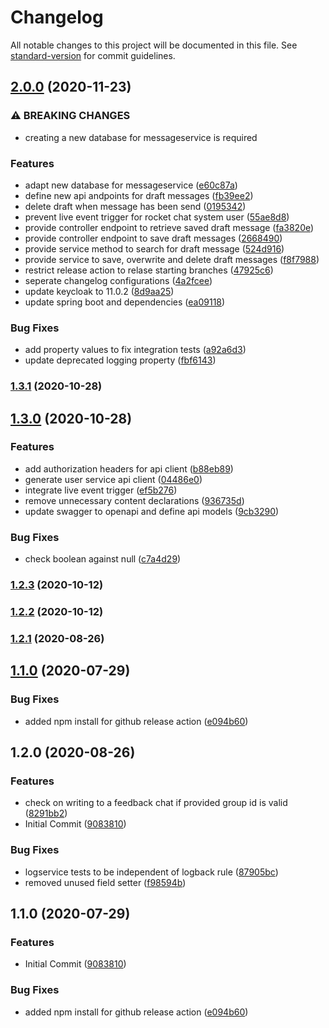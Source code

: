 # Changelog

All notable changes to this project will be documented in this file. See [standard-version](https://github.com/conventional-changelog/standard-version) for commit guidelines.

## [2.0.0](https://github.com/CaritasDeutschland/caritas-onlineBeratung-messageService/compare/v1.3.1...v2.0.0) (2020-11-23)


### ⚠ BREAKING CHANGES

* creating a new database for messageservice is required

### Features

* adapt new database for messageservice ([e60c87a](https://github.com/CaritasDeutschland/caritas-onlineBeratung-messageService/commit/e60c87af3607a61f92b673cea2646f2f827ee21e))
* define new api andpoints for draft messages ([fb39ee2](https://github.com/CaritasDeutschland/caritas-onlineBeratung-messageService/commit/fb39ee2cc664dfdd79f7269b3fab1bbc657319ca))
* delete draft when message has been send ([0195342](https://github.com/CaritasDeutschland/caritas-onlineBeratung-messageService/commit/01953428eed44088be61d40b34667d01bbbd228f))
* prevent live event trigger for rocket chat system user ([55ae8d8](https://github.com/CaritasDeutschland/caritas-onlineBeratung-messageService/commit/55ae8d87fddd96613ad5f21c3810cd8f525e3000))
* provide controller endpoint to retrieve saved draft message ([fa3820e](https://github.com/CaritasDeutschland/caritas-onlineBeratung-messageService/commit/fa3820ee39822fedde35def34084566700109d3e))
* provide controller endpoint to save draft messages ([2668490](https://github.com/CaritasDeutschland/caritas-onlineBeratung-messageService/commit/266849009490b35d2580455ab0da84e132c23dab))
* provide service method to search for draft message ([524d916](https://github.com/CaritasDeutschland/caritas-onlineBeratung-messageService/commit/524d9161e00428aa40b839c043d8fb12944c7bb6))
* provide service to save, overwrite and delete draft messages ([f8f7988](https://github.com/CaritasDeutschland/caritas-onlineBeratung-messageService/commit/f8f79887d38fe7239bbd52a5fb2c9c906de3e433))
* restrict release action to relase starting branches ([47925c6](https://github.com/CaritasDeutschland/caritas-onlineBeratung-messageService/commit/47925c6bfe75897e19c0026001fb155826d93308))
* seperate changelog configurations ([4a2fcee](https://github.com/CaritasDeutschland/caritas-onlineBeratung-messageService/commit/4a2fcee56d60b354a431f0e4acd9a742b98e5474))
* update keycloak to 11.0.2 ([8d9aa25](https://github.com/CaritasDeutschland/caritas-onlineBeratung-messageService/commit/8d9aa257768c9fd11dbd4fcb605b299c5ade2768))
* update spring boot and dependencies ([ea09118](https://github.com/CaritasDeutschland/caritas-onlineBeratung-messageService/commit/ea09118bbdd8624c20775b079339904a90e9096e))


### Bug Fixes

* add property values to fix integration tests ([a92a6d3](https://github.com/CaritasDeutschland/caritas-onlineBeratung-messageService/commit/a92a6d32ac6ad5f6ef1b468f47cb320246f45f04))
* update deprecated logging property ([fbf6143](https://github.com/CaritasDeutschland/caritas-onlineBeratung-messageService/commit/fbf614388b342ee4932c87b7de22507734c853b8))

### [1.3.1](https://github.com/CaritasDeutschland/caritas-onlineBeratung-messageService/compare/v1.3.0...v1.3.1) (2020-10-28)

## [1.3.0](https://github.com/CaritasDeutschland/caritas-onlineBeratung-messageService/compare/v1.2.3...v1.3.0) (2020-10-28)


### Features

* add authorization headers for api client ([b88eb89](https://github.com/CaritasDeutschland/caritas-onlineBeratung-messageService/commit/b88eb896aaeb1546e410e3852a9706f370177f2c))
* generate user service api client ([04486e0](https://github.com/CaritasDeutschland/caritas-onlineBeratung-messageService/commit/04486e0d586825d05c337c8645e5ca0eb0d427dd))
* integrate live event trigger ([ef5b276](https://github.com/CaritasDeutschland/caritas-onlineBeratung-messageService/commit/ef5b276ff2ebf968baf539f63b970ba91e4c78b6))
* remove unnecessary content declarations ([936735d](https://github.com/CaritasDeutschland/caritas-onlineBeratung-messageService/commit/936735d4a8d43cba47b2ab8e6470b6bbc7f82a63))
* update swagger to openapi and define api models ([9cb3290](https://github.com/CaritasDeutschland/caritas-onlineBeratung-messageService/commit/9cb3290e6b9d11b401b1219aabeae1ee96fc5f38))


### Bug Fixes

* check boolean against null ([c7a4d29](https://github.com/CaritasDeutschland/caritas-onlineBeratung-messageService/commit/c7a4d29e445ab571722f93256bc2846a37139987))

### [1.2.3](https://github.com/CaritasDeutschland/caritas-onlineBeratung-messageService/compare/v1.2.2...v1.2.3) (2020-10-12)

### [1.2.2](https://github.com/CaritasDeutschland/caritas-onlineBeratung-messageService/compare/v1.2.1...v1.2.2) (2020-10-12)

### [1.2.1](https://github.com/CaritasDeutschland/caritas-onlineBeratung-messageService/compare/v1.2.0...v1.2.1) (2020-08-26)

## [1.1.0](https://github.com/CaritasDeutschland/caritas-onlineBeratung-messageService/compare/e094b600cc4512e2f107094be174f5fa84cbf581...v1.1.0) (2020-07-29)


### Bug Fixes

* added npm install for github release action ([e094b60](https://github.com/CaritasDeutschland/caritas-onlineBeratung-messageService/commit/e094b600cc4512e2f107094be174f5fa84cbf581))

## 1.2.0 (2020-08-26)


### Features

* check on writing to a feedback chat if provided group id is valid ([8291bb2](https://github.com/CaritasDeutschland/caritas-onlineBeratung-messageService/commit/8291bb2e8596e4490f674ed7b4a6aded52f0141d))
* Initial Commit ([9083810](https://github.com/CaritasDeutschland/caritas-onlineBeratung-messageService/commit/90838106445c029f43afc05307b8816888b0be7f))


### Bug Fixes

* logservice tests to be independent of logback rule ([87905bc](https://github.com/CaritasDeutschland/caritas-onlineBeratung-messageService/commit/87905bc837c35828b69c8b4bc93a75e35aa230d9))
* removed unused field setter ([f98594b](https://github.com/CaritasDeutschland/caritas-onlineBeratung-messageService/commit/f98594bfede8b50e0404c44edc6a8a015caa4ea1))


## 1.1.0 (2020-07-29)


### Features

* Initial Commit ([9083810](https://github.com/CaritasDeutschland/caritas-onlineBeratung-messageService/commit/90838106445c029f43afc05307b8816888b0be7f))


### Bug Fixes

* added npm install for github release action ([e094b60](https://github.com/CaritasDeutschland/caritas-onlineBeratung-messageService/commit/e094b600cc4512e2f107094be174f5fa84cbf581))
